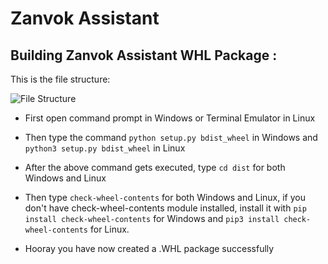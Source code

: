 # Zanvok Assistant 

## Building Zanvok Assistant WHL Package :

  This is the file structure:
  
  ![File Structure](https://user-images.githubusercontent.com/74700000/155846291-d03f708e-33f2-48bb-9975-54b872ec5674.png)
  
  
  * First open command prompt in Windows or Terminal Emulator in Linux
  
  * Then type the command `python setup.py bdist_wheel` in Windows and `python3 setup.py bdist_wheel` in Linux
   
  * After the above command gets executed, type `cd dist` for both Windows and Linux
   
  * Then type `check-wheel-contents` for both Windows and Linux, if you don't have check-wheel-contents module installed, install it with `pip install check-wheel-contents` for Windows and `pip3 install check-wheel-contents` for Linux.
  
  * Hooray you have now created a .WHL package successfully
